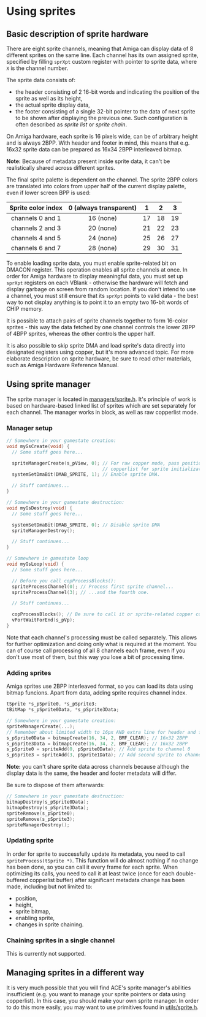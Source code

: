 # Using sprites

## Basic description of sprite hardware

There are eight sprite channels, meaning that Amiga can display data of 8 different sprites on the same line.
Each channel has its own assigned sprite, specified by filling `sprXpt` custom register with pointer to sprite data, where `X` is the channel number.

The sprite data consists of:

- the header consisting of 2 16-bit words and indicating the position of the sprite as well as its height,
- the actual sprite display data,
- the footer consisting of a single 32-bit pointer to the data of next sprite to be shown after displaying the previous one. Such configuration is often described as *sprite list* or *sprite chain*.

On Amiga hardware, each sprite is 16 pixels wide, can be of arbitrary height and is always 2BPP.
With header and footer in mind, this means that e.g. 16x32 sprite data can be prepared as 16x34 2BPP interleaved bitmap.

**Note:** Because of metadata present inside sprite data, it can't be realistically shared across different sprites.

The final sprite palette is dependent on the channel.
The sprite 2BPP colors are translated into colors from upper half of the current display palette, even if lower screen BPP is used:

| Sprite color index | 0 (always transparent) |  1 |  2 |  3 |
|:------------------:|:----------------------:|:--:|:--:|:--:|
|  channels 0 and 1  |    16 (none)           | 17 | 18 | 19 |
|  channels 2 and 3  |    20 (none)           | 21 | 22 | 23 |
|  channels 4 and 5  |    24 (none)           | 25 | 26 | 27 |
|  channels 6 and 7  |    28 (none)           | 29 | 30 | 31 |

To enable loading sprite data, you must enable sprite-related bit on DMACON register.
This operation enables all sprite channels at once.
In order for Amiga hardware to display meaningful data, you must set up `sprXpt` registers on each VBlank - otherwise the hardware will fetch and display garbage on screen from random location. If you don't intend to use a channel, you must still ensure that its `sprXpt` points to valid data - the best way to not display anything is to point it to an empty two 16-bit words of CHIP memory.

It is possible to attach pairs of sprite channels together to form 16-color sprites - this way the data fetched by one channel controls the lower 2BPP of 4BPP sprites, whereas the other controls the upper half.

It is also possible to skip sprite DMA and load sprite's data directly into designated registers using copper, but it's more advanced topic.
For more elaborate description on sprite hardware, be sure to read other materials, such as Amiga Hardware Reference Manual.

## Using sprite manager

The sprite manager is located in [managers/sprite.h](../../include/ace/managers/sprite.h).
It's principle of work is based on hardware-based linked list of sprites which are set separately for each channel.
The manager works in block, as well as raw copperlist mode.

### Manager setup

```c
// Somewhere in your gamestate creation:
void myGsCreate(void) {
  // Some stuff goes here...

  spriteManagerCreate(s_pView, 0); // For raw copper mode, pass position on
                                   // copperlist for sprite initialization.
  systemSetDmaBit(DMAB_SPRITE, 1); // Enable sprite DMA.

  // Stuff continues...
}

// Somewhere in your gamestate destruction:
void myGsDestroy(void) {
  // Some stuff goes here...

  systemSetDmaBit(DMAB_SPRITE, 0); // Disable sprite DMA
  spriteManagerDestroy();

  // Stuff continues...
}

// Somewhere in gamestate loop
void myGsLoop(void) {
  // Some stuff goes here...

  // Before you call copProcessBlocks():
  spriteProcessChannel(0); // Process first sprite channel...
  spriteProcessChannel(3); // ...and the fourth one.

  // Stuff continues...

  copProcessBlocks(); // Be sure to call it or sprite-related copper commands won't work!
  vPortWaitForEnd(s_pVp);
}
```

Note that each channel's processing must be called separately.
This allows for further optimization and doing only what is required at the moment.
You can of course call processing of all 8 channels each frame, even if you don't use most of them, but this way you lose a bit of processing time.

### Adding sprites

Amiga sprites use 2BPP interleaved format, so you can load its data using bitmap funcions.
Apart from data, adding sprite requires channel index.

```c
tSprite *s_pSprite0, *s_pSprite3;
tBitMap *s_pSprite0Data, *s_pSprite3Data;

// Somewhere in your gamestate creation:
spriteManagerCreate(...);
// Remember about limited width to 16px AND extra line for header and footer
s_pSprite0Data = bitmapCreate(16, 34, 2, BMF_CLEAR); // 16x32 2BPP
s_pSprite3Data = bitmapCreate(16, 34, 2, BMF_CLEAR); // 16x32 2BPP
s_pSprite0 = spriteAdd(0, pSprite0Data); // Add sprite to channel 0
s_pSprite3 = spriteAdd(3, pSprite1Data); // Add second sprite to channel 3
```

**Note:** you can't share sprite data across channels because although the display data is the same, the header and footer metadata will differ.

Be sure to dispose of them afterwards:

```c
// Somewhere in your gamestate destruction:
bitmapDestroy(s_pSprite0Data);
bitmapDestroy(s_pSprite3Data);
spriteRemove(s_pSprite0);
spriteRemove(s_pSprite3);
spriteManagerDestroy();
```

### Updating sprite

In order for sprite to successfully update its metadata, you need to call `spriteProcess(tSprite *)`.
This function will do almost nothing if no change has been done, so you can call it every frame for each sprite.
When optimizing its calls, you need to call it at least twice (once for each double-buffered copperlist buffer) after significant metadata change has been made, including but not limited to:

- position,
- height,
- sprite bitmap,
- enabling sprite,
- changes in sprite chaining.

### Chaining sprites in a single channel

This is currently not supported.

## Managing sprites in a different way

It is very much possible that you will find ACE's sprite manager's abilities insufficient (e.g. you want to manage your sprite pointers or data using copperlist).
In this case, you should make your own sprite manager.
In order to do this more easily, you may want to use primitives found in [utils/sprite.h](../../include/ace/utils/sprite.h).
